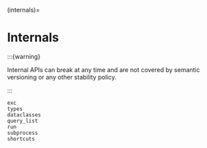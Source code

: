 (internals)=

# Internals

:::{warning}

Internal APIs can break at any time and are not covered by semantic versioning or any other
stability policy.

:::

```{toctree}
exc
types
dataclasses
query_list
run
subprocess
shortcuts
```
